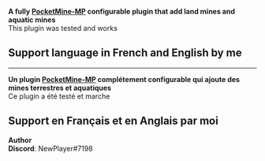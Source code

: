 **A fully  [PocketMine-MP](https://github.com/PocketMine/PocketMine-MP) configurable plugin that add land mines and aquatic mines**<br>
This plugin was tested and works

<h2>Support language in French and English by me</h2>

<hr>

**Un plugin [PocketMine-MP](https://github.com/PocketMine/PocketMine-MP) complétement configurable qui ajoute des mines terrestres et aquatiques**<br>
Ce plugin a été testé et marche

<h2>Support en Français et en Anglais par moi </h2>

__Author__
</br>
**Discord**: NewPlayer#7198
